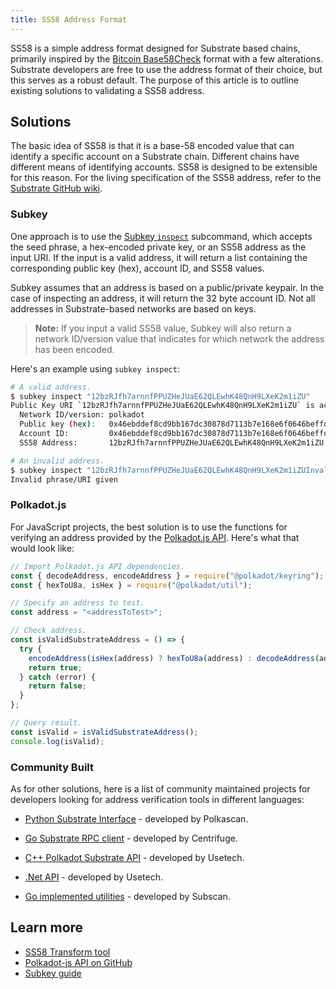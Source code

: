 ```yaml
---
title: SS58 Address Format
---
```


SS58 is a simple address format designed for Substrate based chains, primarily 
inspired by the [Bitcoin Base58Check](https://en.bitcoin.it/wiki/Base58Check_encoding) format with a few alterations.
Substrate developers are free to use the address format of their choice, but this serves as a robust default. 
The purpose of this article is to outline existing solutions to validating a SS58 address.

## Solutions

The basic idea of SS58 is that it is a base-58 encoded value that can identify a specific account on a Substrate
chain. Different chains have different means of identifying accounts. SS58 is designed to be
extensible for this reason. For the living specification of the SS58 address, refer to the 
[Substrate GitHub wiki](https://github.com/paritytech/substrate/wiki/External-Address-Format-(SS58)).
### Subkey

One approach is to use the [Subkey `inspect`](https://github.com/paritytech/substrate/tree/master/bin/utils/subkey#inspecting-a-key) subcommand, 
which accepts the seed phrase, a hex-encoded private key, or an SS58 address as the input
URI. If the input is a valid address, it will return a list containing the corresponding public
key (hex), account ID, and SS58 values.

Subkey assumes that an address is based on a public/private keypair. In the case of inspecting an
address, it will return the 32 byte account ID. Not all addresses in Substrate-based networks are
based on keys.

> **Note:** If you input a valid SS58 value, Subkey will also return a network ID/version value
> that indicates for which network the address has been encoded.

Here's an example using `subkey inspect`:

```bash
# A valid address.
$ subkey inspect "12bzRJfh7arnnfPPUZHeJUaE62QLEwhK48QnH9LXeK2m1iZU"
Public Key URI `12bzRJfh7arnnfPPUZHeJUaE62QLEwhK48QnH9LXeK2m1iZU` is account:
  Network ID/version: polkadot
  Public key (hex):   0x46ebddef8cd9bb167dc30878d7113b7e168e6f0646beffd77d69d39bad76b47a
  Account ID:         0x46ebddef8cd9bb167dc30878d7113b7e168e6f0646beffd77d69d39bad76b47a
  SS58 Address:       12bzRJfh7arnnfPPUZHeJUaE62QLEwhK48QnH9LXeK2m1iZU

# An invalid address.
$ subkey inspect "12bzRJfh7arnnfPPUZHeJUaE62QLEwhK48QnH9LXeK2m1iZUInvalidAddress"
Invalid phrase/URI given
```


### Polkadot.js

For JavaScript projects, the best solution is to use the functions for verifying an address 
provided by the [Polkadot.js API](https://polkadot.js.org/docs/api/). 
Here's what that would look like:

```javascript
// Import Polkadot.js API dependencies.
const { decodeAddress, encodeAddress } = require("@polkadot/keyring");
const { hexToU8a, isHex } = require("@polkadot/util");

// Specify an address to test.
const address = "<addressToTest>";

// Check address.
const isValidSubstrateAddress = () => {
  try {
    encodeAddress(isHex(address) ? hexToU8a(address) : decodeAddress(address));
    return true;
  } catch (error) {
    return false;
  }
};

// Query result.
const isValid = isValidSubstrateAddress();
console.log(isValid);
```

### Community Built

As for other solutions, here is a list of community maintained projects for developers 
looking for address verification tools in different languages: 

- [Python Substrate Interface](https://polkascan.github.io/py-substrate-interface/#substrateinterface.Keypair) - developed by Polkascan.

- [Go Substrate RPC client](https://github.com/centrifuge/go-substrate-rpc-client) - developed by Centrifuge.

- [C++ Polkadot Substrate API](https://github.com/usetech-llc/polkadot_api_cpp) - developed by Usetech.

- [.Net API](https://github.com/usetech-llc/polkadot_api_dotnet) - developed by Usetech.

- [Go implemented utilities](https://github.com/itering/subscan-essentials/tree/master/util) - developed by Subscan.


## Learn more

- [SS58 Transform tool](https://polkadot.subscan.io/tools/ss58_transform)
- [Polkadot-js API on GitHub](https://github.com/polkadot-js/api)
- [Subkey guide](docs/en/knowledgebase/integrate/subkey)
